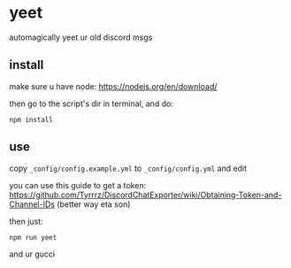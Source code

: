 # yeet

automagically yeet ur old discord msgs

## install

make sure u have node: https://nodejs.org/en/download/

then go to the script's dir in terminal, and do:

`npm install`

## use

copy `_config/config.example.yml` to `_config/config.yml` and edit

you can use this guide to get a token: https://github.com/Tyrrrz/DiscordChatExporter/wiki/Obtaining-Token-and-Channel-IDs (better way eta son)

then just:

`npm run yeet`

and ur gucci
